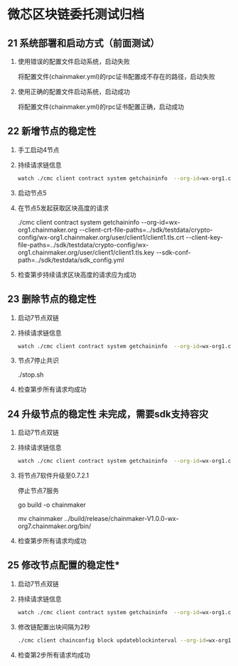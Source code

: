 # 微芯区块链委托测试归档

## 21 系统部署和启动方式（前面测试）

1. 使用错误的配置文件启动系统，启动失败

   将配置文件(chainmaker.yml)的rpc证书配置成不存在的路径，启动失败

2. 使用正确的配置文件启动系统，启动成功

   将配置文件(chainmaker.yml)的rpc证书配置正确，启动成功

## 22 新增节点的稳定性

1. 手工启动4节点

2. 持续请求链信息

   ```sh
   watch ./cmc client contract system getchaininfo  --org-id=wx-org1.chainmaker.org --client-crt-file-paths=../sdk/testdata/crypto-config/wx-org1.chainmaker.org/user/client1/client1.tls.crt --client-key-file-paths=../sdk/testdata/crypto-config/wx-org1.chainmaker.org/user/client1/client1.tls.key --sdk-conf-path=../sdk/testdata/sdk_config.yml
   ```

3. 启动节点5

   

4. 在节点5发起获取区块高度的请求

   ./cmc client contract system getchaininfo  --org-id=wx-org1.chainmaker.org --client-crt-file-paths=../sdk/testdata/crypto-config/wx-org1.chainmaker.org/user/client1/client1.tls.crt --client-key-file-paths=../sdk/testdata/crypto-config/wx-org1.chainmaker.org/user/client1/client1.tls.key --sdk-conf-path=../sdk/testdata/sdk_config.yml

5. 检查第步持续请求区块高度的请求应为成功

## 23 删除节点的稳定性

1. 启动7节点双链

2. 持续请求链信息

   ```sh
   watch ./cmc client contract system getchaininfo  --org-id=wx-org1.chainmaker.org --client-crt-file-paths=../sdk/testdata/crypto-config/wx-org1.chainmaker.org/user/client1/client1.tls.crt --client-key-file-paths=../sdk/testdata/crypto-config/wx-org1.chainmaker.org/user/client1/client1.tls.key --sdk-conf-path=../sdk/testdata/sdk_config.yml
   ```

   

3. 节点7停止共识

   ./stop.sh

4. 检查第步所有请求均成功

## 24 升级节点的稳定性 未完成，需要sdk支持容灾

1. 启动7节点双链

2. 持续请求链信息

   ```sh
   watch ./cmc client contract system getchaininfo  --org-id=wx-org1.chainmaker.org --client-crt-file-paths=../sdk/testdata/crypto-config/wx-org1.chainmaker.org/user/client1/client1.tls.crt --client-key-file-paths=../sdk/testdata/crypto-config/wx-org1.chainmaker.org/user/client1/client1.tls.key --sdk-conf-path=../sdk/testdata/sdk_config.yml
   ```

3. 将节点7软件升级至0.7.2.1

   停止节点7服务

   go build -o chainmaker

   mv chainmaker ../build/release/chainmaker-V1.0.0-wx-org7.chainmaker.org/bin/

4. 检查第步所有请求均成功

## 25 修改节点配置的稳定性*

1. 启动7节点双链

2. 持续请求链信息

   ```sh
   watch ./cmc client contract system getchaininfo  --org-id=wx-org1.chainmaker.org --client-crt-file-paths=../sdk/testdata/crypto-config/wx-org1.chainmaker.org/user/client1/client1.tls.crt --client-key-file-paths=../sdk/testdata/crypto-config/wx-org1.chainmaker.org/user/client1/client1.tls.key --sdk-conf-path=../sdk/testdata/sdk_config.yml
   ```

3. 修改链配置出块间隔为2秒

   ```sh
   ./cmc client chainconfig block updateblockinterval --org-id=wx-org1.chainmaker.org --client-crt-file-paths=../sdk/testdata/crypto-config/wx-org1.chainmaker.org/user/client1/client1.tls.crt --client-key-file-paths=../sdk/testdata/crypto-config/wx-org1.chainmaker.org/user/client1/client1.tls.key --sdk-conf-path=../sdk/testdata/sdk_config.yml --admin-crt-file-paths=../sdk/testdata/crypto-config/wx-org1.chainmaker.org/user/admin1/admin1.tls.crt --admin-key-file-paths=../sdk/testdata/crypto-config/wx-org1.chainmaker.org/user/admin1/admin1.tls.key --block-interval 2000
   ```

4. 检查第2步所有请求均成功